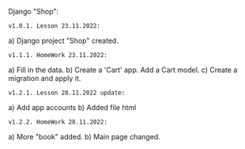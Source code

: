 Django "Shop":

    v1.0.1. Lesson 23.11.2022:
a) Django project "Shop" created.

    v1.1.1. HomeWork 23.11.2022:
a) Fill in the data.
b) Create a 'Cart' app. Add a Cart model.
c) Create a migration and apply it.

    v1.2.1. Lesson 28.11.2022 update:
a) Add app accounts
b) Added file html

    v1.2.2. HomeWork 28.11.2022:
a) More "book" added.
b) Main page changed.